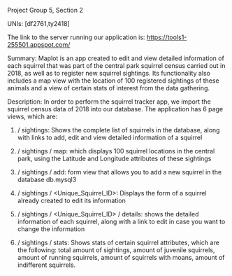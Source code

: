Project Group 5, Section 2

UNIs: [df2761,ty2418]

The link to the server running our application is:
https://tools1-255501.appspot.com/


Summary:
Maplot is an app created to edit and view detailed information of each squirrel that was part of the central park squirrel census carried out in 2018, as well as to register new squirrel sightings. Its functionality also includes a map view with the location of 100 registered sightings of these animals and a view of certain stats of interest from the data gathering.

Description:
In order to perform the squirrel tracker app, we import the squirrel census data of 2018 into our database. The application has 6 page views, which are:

1) / sightings: Shows the complete list of squirrels in the database, along with links to add, edit and view detailed information of a squirrel

2) / sightings / map: which displays 100 squirrel locations in the central park, using the Latitude and Longitude attributes of these sightings

3) / sightings / add: form view that allows you to add a new squirrel in the database db.mysql3
 
4) / sightings / <Unique_Squirrel_ID>: Displays the form of a squirrel already created to edit its information

5) / sightings / <Unique_Squirrel_ID> / details: shows the detailed information of each squirrel, along with a link to edit in case you want to change the information

6) / sightings / stats: Shows stats of certain squirrel attributes, which are the following: total amount of sightings, amount of juvenile squirrels, amount of running squirrels, amount of squirrels with moans, amount of indifferent squirrels.

